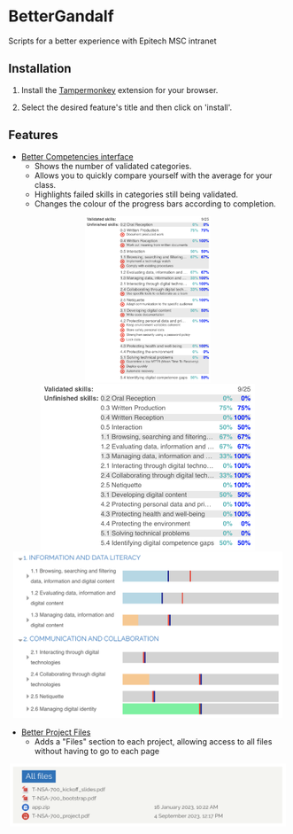 # BetterGandalf

Scripts for a better experience with Epitech MSC intranet

## Installation

1. Install the [Tampermonkey](https://www.tampermonkey.net/) extension for your browser.

2. Select the desired feature's title and then click on 'install'.

## Features

- [Better Competencies interface](https://greasyfork.org/en/scripts/487732-better-competencies-gandalf)
  - Shows the number of validated categories.
  - Allows you to quickly compare yourself with the average for your class.
  - Highlights failed skills in categories still being validated.
  - Changes the colour of the progress bars according to completion.

<p align="center">
<img src="pictures/betterCompetencies.png" height="300px">
<img src="pictures/betterCompetencies2.png" height="300px">
<img src="pictures/betterCompetencies3.png" height="300px">
</p>

- [Better Project Files](https://greasyfork.org/en/scripts/487747-fetch-all-project-files)
  - Adds a "Files" section to each project, allowing access to all files without having to go to each page

<p align="center">
<img src="pictures/betterProjectFile.png" width="500px">
</p>
